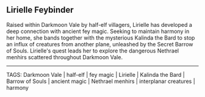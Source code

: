 ## Lirielle Feybinder

Raised within Darkmoon Vale by half-elf villagers, Lirielle has developed a deep connection with ancient fey magic. Seeking to maintain harmony in her home, she bands together with the mysterious Kalinda the Bard to stop an influx of creatures from another plane, unleashed by the Secret Barrow of Souls. Lirielle's quest leads her to explore the dangerous Nethrael menhirs scattered throughout Darkmoon Vale.


---
TAGS: Darkmoon Vale | half-elf | fey magic | Lirielle | Kalinda the Bard | Barrow of Souls | ancient magic | Nethrael menhirs | interplanar creatures | harmony


